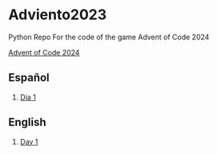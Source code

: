# Adviento2023
Python Repo For the code of the game Advent of Code 2024

[Advent of Code 2024](https://adventofcode.com/2024)

## Español

1. [Dia 1](./README_DIA1_ES.md)

## English

1. [Day 1](./README_DIA1_EN.md)
